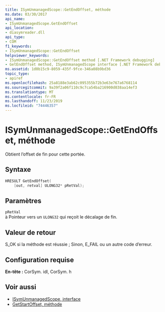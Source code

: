 ```yaml
---
title: ISymUnmanagedScope::GetEndOffset, méthode
ms.date: 03/30/2017
api_name:
- ISymUnmanagedScope.GetEndOffset
api_location:
- diasymreader.dll
api_type:
- COM
f1_keywords:
- ISymUnmanagedScope::GetEndOffset
helpviewer_keywords:
- ISymUnmanagedScope::GetEndOffset method [.NET Framework debugging]
- GetEndOffset method, ISymUnmanagedScope interface [.NET Framework debugging]
ms.assetid: 1d0b15c9-8059-435f-9fce-346a08b9bd36
topic_type:
- apiref
ms.openlocfilehash: 25a8188e3ab62c095355b72b3e63e767a6768114
ms.sourcegitcommit: 9a39f2a06f110c9c7ca54ba216900d038aa14ef3
ms.translationtype: MT
ms.contentlocale: fr-FR
ms.lasthandoff: 11/23/2019
ms.locfileid: "74446357"
---
```

# <a name="isymunmanagedscopegetendoffset-method"></a>ISymUnmanagedScope::GetEndOffset, méthode
Obtient l’offset de fin pour cette portée.  
  
## <a name="syntax"></a>Syntaxe  
  
```cpp  
HRESULT GetEndOffset(  
    [out, retval] ULONG32* pRetVal);  
```  
  
## <a name="parameters"></a>Paramètres  
 `pRetVal`  
 à Pointeur vers un `ULONG32` qui reçoit le décalage de fin.  
  
## <a name="return-value"></a>Valeur de retour  
 S_OK si la méthode est réussie ; Sinon, E_FAIL ou un autre code d’erreur.  
  
## <a name="requirements"></a>Configuration requise  
 **En-tête :** CorSym. idl, CorSym. h  
  
## <a name="see-also"></a>Voir aussi

- [ISymUnmanagedScope, interface](../../../../docs/framework/unmanaged-api/diagnostics/isymunmanagedscope-interface.md)
- [GetStartOffset, méthode](../../../../docs/framework/unmanaged-api/diagnostics/isymunmanagedscope-getstartoffset-method.md)

